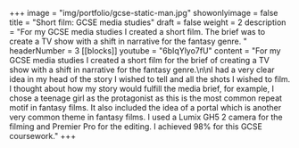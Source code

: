 +++
image = "img/portfolio/gcse-static-man.jpg"
showonlyimage = false
title = "Short film: GCSE media studies"
draft = false
weight = 2
description = "For my GCSE media studies I created a short film. The brief was to create a TV show with a shift in narrative for the fantasy genre. "
headerNumber = 3
[[blocks]]
youtube = "6bIqYlyo7fU"
content = "For my GCSE media studies I created a short film for the brief of creating a TV show with a shift in narrative for the fantasy genre.\n\nI had a very clear idea in my head of the story I wished to tell and all the shots I wished to film. I thought about how my story would fulfill the media brief, for example, I chose a teenage girl as the protagonist as this is the most common repeat motif in fantasy films. It also included the idea of a portal which is another very common theme in fantasy films. I used a Lumix GH5 2 camera for the filming and Premier Pro for the editing. I achieved 98% for this GCSE coursework."
+++